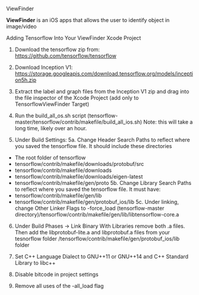 ViewFinder

**ViewFinder** is an iOS apps that allows the user to identify object in image/video

Adding Tensorflow Into Your ViewFinder Xcode Project

1. Download the tensorflow zip from: https://github.com/tensorflow/tensorflow

2. Download Inception V1: https://storage.googleapis.com/download.tensorflow.org/models/inception5h.zip

3.  Extract the label and graph files from the Inception V1 zip and drag into the file inspector of the Xcode Project (add only to TensorflowViewFinder Target)

4. Run the build_all_os.sh script (tensorflow-master/tensorflow/contrib/makefile/build_all_ios.sh)
Note: this will take a long time, likely over an hour.

5. Under Build Settings:
5a. Change Header Search Paths to reflect where you saved the tensorflow file. It should include these directories
- The root folder of tensorflow
- tensorflow/contrib/makefile/downloads/protobuf/src
- tensorflow/contrib/makefile/downloads
- tensorflow/contrib/makefile/downloads/eigen-latest
- tensorflow/contrib/makefile/gen/proto
5b. Change Library Search Paths to reflect where you saved the tensorflow file. It must have:
- tensorflow/contrib/makefile/gen/lib
- tensorflow/contrib/makefile/gen/protobuf_ios/lib
5c. Under linking, change Other Linker Flags to -force_load (tensorflow-master directory)/tensorflow/contrib/makefile/gen/lib/libtensorflow-core.a

6. Under Build Phases -> Link Binary With Libraries remove both .a files. Then add the libprotobuf-lite.a and libprotobuf.a files from your tesnorflow folder /tensorflow/contrib/makefile/gen/protobuf_ios/lib folder

7. Set C++ Language Dialect to GNU++11 or GNU++14 and C++ Standard Library to libc++

8. Disable bitcode in project settings

9. Remove all uses of the -all_load flag
